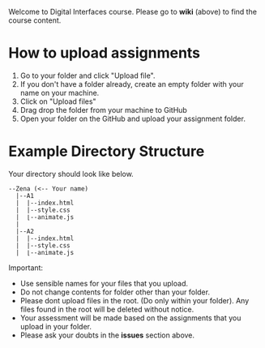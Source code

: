 Welcome to Digital Interfaces course.
Please go to **wiki** (above) to find the course content.

# How to upload assignments

1. Go to your folder and click "Upload file".
  1. If you don't have a folder already, create an empty folder with your name on your machine.
  2. Click on "Upload files"
  3. Drag drop the folder from your machine to GitHub
2. Open your folder on the GitHub and upload your assignment folder.

# Example Directory Structure
Your directory should look like below.

```
--Zena (<-- Your name)
  |--A1
  |  |--index.html
  |  |--style.css
  |  ⌊--animate.js
  |
  |--A2
  |  |--index.html
  |  |--style.css
  |  ⌊--animate.js
```

Important: 
 - Use sensible names for your files that you upload.
 - Do not change contents for folder other than your folder.
 - Please dont upload files in the root. (Do only within your folder). Any files found in the root will be deleted without notice.
 - Your assessment will be made based on the assignments that you upload in your folder.
 - Please ask your doubts in the **issues** section above.

